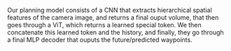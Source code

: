 Our planning model consists of a CNN that extracts hierarchical spatial features of the camera image, and returns a final ouput volume, that then goes through a ViT, which returns a learned special token. We then concatenate this learned token and the history, and finally, they go through a final MLP decoder that ouputs the future/predicted waypoints.
